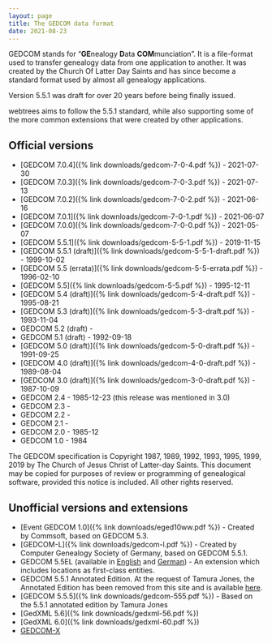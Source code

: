 ```yaml
---
layout: page
title: The GEDCOM data format
date: 2021-08-23
---
```


GEDCOM stands for “**GE**nealogy **D**ata **COM**munciation”. It is a file-format used to transfer genealogy data from one application to another.  It was created by the Church Of Latter Day Saints and has since become a standard format used by almost all genealogy applications.

Version 5.5.1 was draft for over 20 years before being finally issued.

webtrees aims to follow the 5.5.1 standard, while also supporting some
of the more common extensions that were created by other applications.

## Official versions

* [GEDCOM 7.0.4]({% link downloads/gedcom-7-0-4.pdf %}) - 2021-07-30
* [GEDCOM 7.0.3]({% link downloads/gedcom-7-0-3.pdf %}) - 2021-07-13
* [GEDCOM 7.0.2]({% link downloads/gedcom-7-0-2.pdf %}) - 2021-06-16
* [GEDCOM 7.0.1]({% link downloads/gedcom-7-0-1.pdf %}) - 2021-06-07
* [GEDCOM 7.0.0]({% link downloads/gedcom-7-0-0.pdf %}) - 2021-05-07
* [GEDCOM 5.5.1]({% link downloads/gedcom-5-5-1.pdf %}) - 2019-11-15
* [GEDCOM 5.5.1 (draft)]({% link downloads/gedcom-5-5-1-draft.pdf %}) - 1999-10-02
* [GEDCOM 5.5 (errata)]({% link downloads/gedcom-5-5-errata.pdf %}) - 1996-02-10
* [GEDCOM 5.5]({% link downloads/gedcom-5-5.pdf %}) - 1995-12-11
* [GEDCOM 5.4 (draft)]({% link downloads/gedcom-5-4-draft.pdf %}) - 1995-08-21
* [GEDCOM 5.3 (draft)]({% link downloads/gedcom-5-3-draft.pdf %}) - 1993-11-04
* GEDCOM 5.2 (draft) -
* GEDCOM 5.1 (draft) - 1992-09-18
* [GEDCOM 5.0 (draft)]({% link downloads/gedcom-5-0-draft.pdf %}) - 1991-09-25
* [GEDCOM 4.0 (draft)]({% link downloads/gedcom-4-0-draft.pdf %}) - 1989-08-04
* [GEDCOM 3.0 (draft)]({% link downloads/gedcom-3-0-draft.pdf %}) - 1987-10-09
* GEDCOM 2.4 - 1985-12-23 (this release was mentioned in 3.0)
* GEDCOM 2.3 -
* GEDCOM 2.2 -
* GEDCOM 2.1 -
* GEDCOM 2.0 - 1985-12
* GEDCOM 1.0 - 1984

The GEDCOM specification is Copyright 1987, 1989, 1992, 1993, 1995, 1999, 2019 by The Church of Jesus Christ of Latter-day Saints. This document may be copied for purposes of review or programming of genealogical software, provided this notice is included. All other rights reserved.

## Unofficial versions and extensions

* [Event GEDCOM 1.0]({% link downloads/eged10ww.pdf %}) - Created by Commsoft, based on GEDCOM 5.3.
* [GEDCOM-L]({% link downloads/gedcom-l.pdf %}) - Created by Computer Genealogy Society of Germany, based on GEDCOM 5.5.1.
* GEDCOM 5.5EL (available in [English](http://wiki-en.genealogy.net/Gedcom_5.5EL) and [German](http://wiki.genealogy.net/Gedcom_5.5EL)) - An extension which includes locations as first-class entities.
* GEDCOM 5.5.1 Annotated Edition. At the request of Tamura Jones, the Annotated Edition has been removed from this site and is available [here](https://www.tamurajones.net/GEDCOM551AnnotatedEdition.xhtml).
* [GEDCOM 5.5.5]({% link downloads/gedcom-555.pdf %}) - Based on the 5.5.1 annotated edition by Tamura Jones
* [GedXML 5.6]({% link downloads/gedxml-56.pdf %})
* [GedXML 6.0]({% link downloads/gedxml-60.pdf %})
* [GEDCOM-X](http://www.gedcomx.org)

